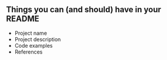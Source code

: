 ## Things you can (and should) have in your README

- Project name
- Project description
- Code examples
- References
